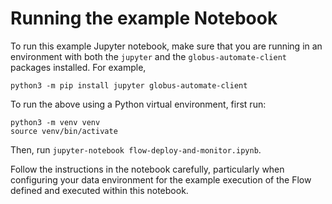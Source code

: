 # Running the example Notebook

To run this example Jupyter notebook, make sure that you are running in an environment with both the `jupyter` and the `globus-automate-client` packages installed. For example,

```
python3 -m pip install jupyter globus-automate-client
```

To run the above using a Python virtual environment, first run:

```
python3 -m venv venv
source venv/bin/activate
```

Then, run `jupyter-notebook flow-deploy-and-monitor.ipynb`.

Follow the instructions in the notebook carefully, particularly when configuring your data environment for the example execution of the Flow defined and executed within this notebook.
